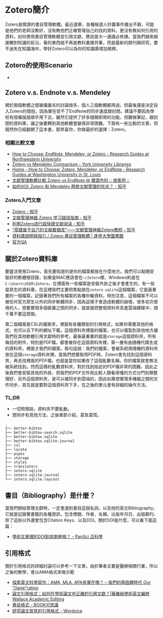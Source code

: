 # Zotero簡介
Zotero是開源的書目管理軟體。最近選舉，各種候選人抄襲事件層出不窮，可能是他們的老師沒教好，沒有教他們正確管理自己的找的資料，更沒有教如何引用的資料，如何使用書目管理軟體並引用文獻，應該是大一通識必修課。當我們越來越接觸到知識的前沿，看的東西就不再是教科書跟共筆，而是最新的期刊跟研究，要不迷失在知識海中，學好Zotero可以為你的知識庫增加槓桿。

## Zotero的使用Scenario
*  

## Zotero v.s. Endnote v.s. Mendeley
關於兩個軟體之間誰優誰劣的討論很多，個人三個軟體都用過，但最後還是決定投入Zotero的懷抱，因為實在受不了EndNote的同步速度跟封閉。建議不要因為學校有授權版就順手用下去，雖然它提供了許多隨開即用的功能。但難做筆記，跟封閉的資料庫，讓之後要轉到其他軟體會變得非常困難。下面有一些比較的文章，但既然你已經翻開了這本書，那恭喜你，你做最好的選擇：Zotero。

### 相關比較文章
* [How to Choose: EndNote, Mendeley, or Zotero - Research Guides at Northwestern University](https://libguides.northwestern.edu/howtochoose)
* [Zotero vs Mendeley Comparison - York University Libraries](https://www.library.yorku.ca/web/research-learn/citing-your-work-academic-integrity/citations/zotero-vs-mendeley-comparison/)
* [Home - How to Choose: Zotero, Mendeley, or EndNote - Research Guides at Washington University in St. Louis](https://libguides.wustl.edu/choose)
* [文獻管理軟體比較 Zotero vs EndNote @ 實證外科 :: 痞客邦 ::](https://psdrliu.pixnet.net/blog/post/44215206)
* [如何对比 Zotero 和 Mendeley 两款文献管理的优劣？ - 知乎](https://www.zhihu.com/question/292241691/answer/1808302457)

### Zotero入門文章
* [Zotero - 知乎](https://www.zhihu.com/topic/19791061/hot)
* [文献管理神器 Zotero 学习路径指南 - 知乎](https://zhuanlan.zhihu.com/p/105648602)
* [利用Zotero进行超快捷文献阅读 - 知乎](https://zhuanlan.zhihu.com/p/517879423)
* [“搭建属于自己的文献数据库”——文献管理神器Zotero教程 - 知乎](https://zhuanlan.zhihu.com/p/483446207)
* [資料庫說明與指引 / Zotero 書目管理軟體 | 逢甲大學圖書館](https://web.lib.fcu.edu.tw/library/eresources/edb_guides/zotero.html)
* [官方QA](https://www.zotero.org/support/kb)

## 關於Zotero資料庫

要靈活使用Zotero，首先要知道的是你的檔案都放在什麼地方。我們可以點開安裝好的軟體根目錄，如果是MAC應該會在`~/Zotero`裡，Windows則是在`C:\Users\USER\Zotero`，在裡面有一些檔案是安裝外掛之後才會產生的，有一些是原生的資料庫，在這裡我們主要把焦點放在`zotero.sqlite`這個檔案，它是最重要的一個檔案，記錄著我們所有檔案的各種中繼資料，特別注意，這個檔案不可以被任何官方原生以外的同步軟體同步，因為這樣子會造成軟體的崩壞，很多初次使用的人，想要實現多個裝置之間的同步，就直接把整個資料夾丟進雲端硬碟中，請千萬不要這麼做。

第二個檔案是CSL的檔案夾，裡面有各種類型的引用格式，如果你需要其他的格式，也可以去下列的網址下載。這個資料夾裡面的檔案，也可以複製到其他地方讓我們在其他軟體引用文獻時的參考，最後最重要的就是`storage`這個資料夾，所有條目的附件，特別是PDF檔，都會被存在這個資料夾裡，第一層有由隨機代碼生成的資料夾，裡面才我們的檔案。換句話說：我們的檔案，會被系統用隨機的資料夾放在這個`storage`資料夾裡，當我們想要取用PDF時，Zotero會先找到這個資料夾，再去找裡面的PDF檔，也就是當你如果改了這個亂數名稱，你的檔案就會無法被系統找到。然而這樣的亂數資料夾，對於找到指定的PDF檔非常的困難，因此之後我們會安裝其他的外掛，把我們的PDF文件用比較人類看得懂的方式分門別類整理好，另外這個資料夾，是可以被同步到雲端的，因此如果想實現多機器之間的文件同步，首先就是要對這個資料夾下手，在之後的單元會有詳細的操作方法。

### TL;DR
* 一切照預設，資料夾不要亂動。
* 想同步有其他方法，之後章節介紹，莫急莫慌。

```
.
├── better-bibtex
├── better-bibtex-search.sqlite
├── better-bibtex.sqlite
├── better-bibtex.sqlite-journal
├── csl
├── locate
├── pipes
├── storage
├── styles
├── translators
├── zotero.sqlite
├── zotero.sqlite-journal
└── zotero.sqlite.raycast
```
## 書目（Bibliography）是什麼？
當我們開始管理文獻時，一定會遇到書目這個名詞，以及他的英文Bibliography，它就是記錄著書籍的各種資訊，包含標題、作者、名稱、出版年月日、出版期刊、除了這些以外還會包含Citation Keys、以及DOI。關於DOI是什麼，可以看下面這篇：

* [學術文章裡的DOI到底能幹嘛？ - PanSci 泛科學](https://pansci.asia/archives/69322)

## 引用格式

關於引用格式的詳細討論可以參考一下文章，由於筆者主要是醫療相關行業，所以之後的教學，會以AMA格式來做示範

* [探索英文科學寫作：AMA, MLA, APA差異在哪？ – 我們的基因體時代 Our "Gene"ration](https://weitinglin.com/2019/04/03/%E6%8E%A2%E7%B4%A2%E7%A7%91%E5%AD%B8%E5%AF%AB%E4%BD%9C%EF%BC%9Aama-mla-apa%E5%B7%AE%E7%95%B0%E5%9C%A8%E5%93%AA%EF%BC%9F/)
* [論文引用格式：如何在學術論文中正確的引用文獻？|華樂絲學術英文編修 Wallace Academic Editing](https://www.editing.tw/blog/%E8%8B%B1%E6%96%87%E8%AB%96%E6%96%87%E5%AF%AB%E4%BD%9C%E6%8A%80%E5%B7%A7/%E5%AD%B8%E8%A1%93%E6%96%87%E7%8D%BB%E5%9B%9E%E9%A1%A7%E5%8F%8A%E5%BC%95%E7%94%A8%E6%96%B9%E6%B3%95/%E8%AB%96%E6%96%87%E5%BC%95%E7%94%A8%E6%A0%BC%E5%BC%8F%EF%BC%9A%E5%A6%82%E4%BD%95%E5%9C%A8%E5%AD%B8%E8%A1%93%E8%AB%96%E6%96%87%E4%B8%AD%E6%AD%A3%E7%A2%BA%E7%9A%84%E5%BC%95%E7%94%A8%E6%96%87%E7%8D%BB%EF%BC%9F)
* [書目格式 - BOOK可思議](http://book.lib.ksu.edu.tw/blog/594/%E6%9B%B8%E7%9B%AE%E6%A0%BC%E5%BC%8F)
* [研究論文常見的引用格式 - Wordvice](https://blog.wordvice.com.tw/%E7%A7%91%E7%A0%94%E8%AB%96%E6%96%87%E5%B8%B8%E8%A6%8B%E7%9A%84%E5%BC%95%E7%94%A8%E6%A0%BC%E5%BC%8F/)
